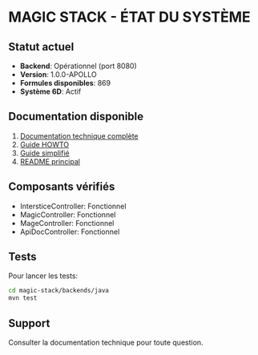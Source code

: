 # MAGIC STACK - ÉTAT DU SYSTÈME

## Statut actuel

- **Backend**: Opérationnel (port 8080)
- **Version**: 1.0.0-APOLLO
- **Formules disponibles**: 869
- **Système 6D**: Actif

## Documentation disponible

1. [Documentation technique complète](DOCUMENTATION_INTERSTICE_PRO.md)
2. [Guide HOWTO](REALGAME/HOWTO_INTERSTICE.md)
3. [Guide simplifié](magic-stack/GUIDE_SIMPLE_INTERSTICE.md)
4. [README principal](README_MAGIC_STACK.md)

## Composants vérifiés

- IntersticeController: Fonctionnel
- MagicController: Fonctionnel
- MageController: Fonctionnel
- ApiDocController: Fonctionnel

## Tests

Pour lancer les tests:
```bash
cd magic-stack/backends/java
mvn test
```

## Support

Consulter la documentation technique pour toute question.